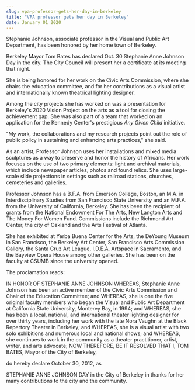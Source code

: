 ```yaml
---
slug: vpa-professor-gets-her-day-in-berkeley
title: "VPA professor gets her day in Berkeley"
date: January 01 2020
---
```


<p>Stephanie Johnson, associate professor in the Visual and Public Art Department, has been honored by her home town of Berkeley.
</p><p>Berkeley Mayor Tom Bates has declared Oct. 30 Stephanie Anne Johnson Day in the city. The City Council will present her a certificate at its meeting that night.
</p><p>She is being honored for her work on the Civic Arts Commission, where she chairs the education committee, and for her contributions as a visual artist and internationally known theatrical lighting designer. 
</p><p>Among the city projects she has worked on was a presentation for Berkeley's 2020 Vision Project on the arts as a tool for closing the achievement gap. She was also part of a team that worked on an application for the Kennedy Center's prestigious <em>Any Given Child</em> initiative.
</p><p>"My work, the collaborations and my research projects point out the role of public policy in sustaining and enhancing arts practices," she said.
</p><p>As an artist, Professor Johnson uses her installations and mixed media sculptures as a way to preserve and honor the history of Africans. Her work focuses on the use of two primary elements: light and archival materials, which include newspaper articles, photos and found relics. She uses large-scale slide projections in settings such as railroad stations, churches, cemeteries and galleries.
</p><p>Professor Johnson has a B.F.A. from Emerson College, Boston, an M.A. in Interdisciplinary Studies from San Francisco State University and an M.F.A. from the University of California, Berkeley. She has been the recipient of grants from the National Endowment For The Arts, New Langton Arts and The Money For Women Fund. Commissions include the Richmond Art Center, the city of Oakland and the Arts Festival of Atlanta.
</p><p>She has exhibited at Yerba Buena Center for the Arts, the DeYoung Museum in San Francisco, the Berkeley Art Center, San Francisco Arts Commission Gallery, the Santa Cruz Art League, I.D.E.A. Artspace in Sacramento, and the Bayview Opera House among other galleries. She has been on the faculty at CSUMB since the university opened.
</p><p>The proclamation reads:
</p><p>IN HONOR OF STEPHANIE ANNE JOHNSON WHEREAS, Stephanie Anne Johnson has been an active member of the Civic Arts Commission and Chair of the Education Committee; and WHEREAS, she is one the five original faculty members who began the Visual and Public Art Department at California State University, Monterey Bay, in 1994; and WHEREAS, she has been a local, national, and international theater lighting designer for over thirty years, including her work with the late Nora Vaughn at the Black Repertory Theater in Berkeley; and WHEREAS, she is a visual artist with two solo exhibitions and numerous local and national shows; and WHEREAS, she continues to work in the community as a theater practitioner, artist, writer, and arts advocate; NOW THEREFORE, BE IT RESOLVED THAT I, TOM BATES, Mayor of the City of Berkeley,
</p><p>do hereby declare October 30, 2012, as
</p><p>STEPHANIE ANNE JOHNSON DAY in the City of Berkeley in thanks for her many contributions to the city and the community.
</p>
